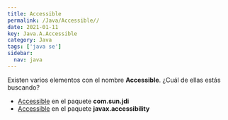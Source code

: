 ```yaml
---
title: Accessible
permalink: /Java/Accessible//
date: 2021-01-11
key: Java.A.Accessible
category: Java
tags: ['java se']
sidebar: 
  nav: java
---
```


Existen varios elementos con el nombre **Accessible**. ¿Cuál de ellas estás buscando?
<ul>
<li><a href="/Java/Accessible-com-sun-jdi/">Accessible</a> en el paquete <strong>com.sun.jdi</strong></li>
<li><a href="/Java/Accessible-javax-accessibility/">Accessible</a> en el paquete <strong>javax.accessibility</strong></li>
<ul>
